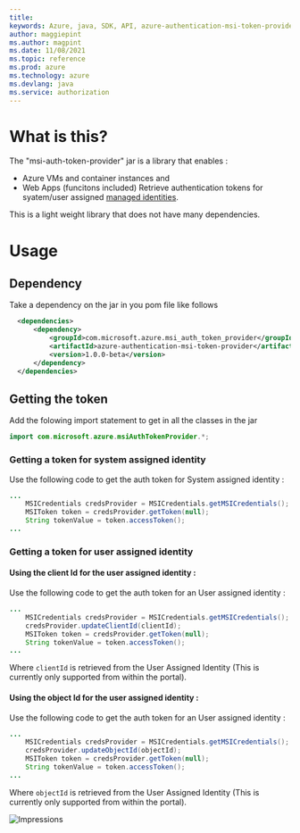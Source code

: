 ```yaml
---
title: 
keywords: Azure, java, SDK, API, azure-authentication-msi-token-provider, authorization
author: maggiepint
ms.author: magpint
ms.date: 11/08/2021
ms.topic: reference
ms.prod: azure
ms.technology: azure
ms.devlang: java
ms.service: authorization
---
```


# What is this?

The "msi-auth-token-provider" jar is a library that enables :
* Azure VMs and container instances and
* Web Apps (funcitons included)
Retrieve authentication tokens for syatem/user assigned [managed identities](https://docs.microsoft.com/azure/active-directory/managed-identities-azure-resources/overview).

This is a light weight library that does not have many dependencies. 

# Usage
## Dependency
Take a dependency on the jar in you pom file like follows
```xml
  <dependencies>
      <dependency>
          <groupId>com.microsoft.azure.msi_auth_token_provider</groupId>
          <artifactId>azure-authentication-msi-token-provider</artifactId>
          <version>1.0.0-beta</version>
      </dependency>
  </dependencies>
```

## Getting the token

Add the folowing import statement to get in all the classes in the jar

```java
import com.microsoft.azure.msiAuthTokenProvider.*;
```

### Getting a token for system assigned identity
Use the following code to get the auth token for System assigned identity :

``` java
...
    MSICredentials credsProvider = MSICredentials.getMSICredentials();
    MSIToken token = credsProvider.getToken(null);
    String tokenValue = token.accessToken();
...
```

### Getting a token for user assigned identity

#### Using the client Id for the user assigned identity :
Use the following code to get the auth token for an User assigned identity :
```java
...
    MSICredentials credsProvider = MSICredentials.getMSICredentials();
    credsProvider.updateClientId(clientId);
    MSIToken token = credsProvider.getToken(null);
    String tokenValue = token.accessToken();
...            
```

Where `clientId` is retrieved from the User Assigned Identity (This is currently only supported from within the portal).

#### Using the object Id for the user assigned identity :
Use the following code to get the auth token for an User assigned identity :
```java
...
    MSICredentials credsProvider = MSICredentials.getMSICredentials();
    credsProvider.updateObjectId(objectId);
    MSIToken token = credsProvider.getToken(null);
    String tokenValue = token.accessToken();
...            
```

Where `objectId` is retrieved from the User Assigned Identity (This is currently only supported from within the portal).

![Impressions](https://azure-sdk-impressions.azurewebsites.net/api/impressions/azure-sdk-for-java%2Fsdk%2Fauthorization%2Fmicrosoft-azure-authentication-msi-token-provider%2Freadme.png)


